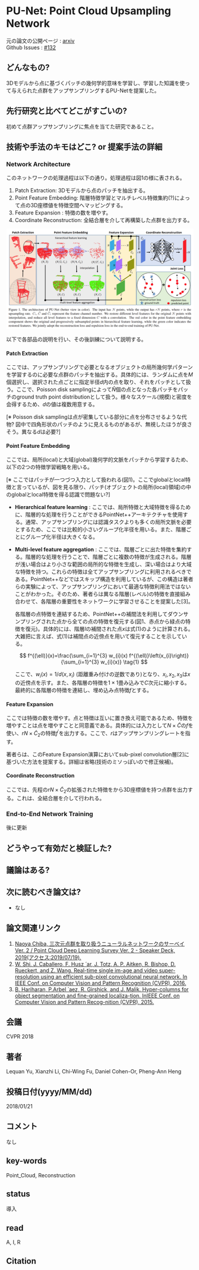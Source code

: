 # PU-Net: Point Cloud Upsampling Network

元の論文の公開ページ : [arxiv](https://arxiv.org/abs/1801.06761)  
Github Issues : [#132](https://github.com/Obarads/obarads.github.io/issues/132)

## どんなもの?
3Dモデルから点に基づくパッチの幾何学的意味を学習し、学習した知識を使って与えられた点群をアップサンプリングするPU-Netを提案した。

## 先行研究と比べてどこがすごいの?
初めて点群アップサンプリングに焦点を当てた研究であること。

## 技術や手法のキモはどこ? or 提案手法の詳細
### Network Architecture
このネットワークの処理過程は以下の通り。処理過程は図1の様に表される。

1. Patch Extraction: 3Dモデルから点のパッチを抽出する。
2. Point Feature Embedding: 階層特徴学習とマルチレベル特徴集約(?)によって点の3D座標値を特徴空間へマッピングする。
3. Feature Expansion : 特徴の数を増やす。
4. Coordinate Reconstruction: 全結合層を介して再構築した点群を出力する。

![fig1](img/PPCUN/fig1.png)

以下で各部品の説明を行い、その後訓練について説明する。

#### Patch Extraction
ここでは、アップサンプリングで必要となるオブジェクトの局所幾何学パターンを学習するのに必要な点群のパッチを抽出する。具体的には、ランダムに点を$M$個選択し、選択された点ごとに指定半径$d$内の点を取り、それをパッチとして扱う。ここで、Poisson disk samplingによって$\hat{N}$個の点となった各パッチをパッチのground truth point distributionとして扱う。様々なスケール(規模)と密度を会得するため、$d$の値は複数用意する。

[※ Poisson disk samplingは点が密集している部分に点を分布させるような代物? 図中で四角形状のパッチのように見えるものがあるが、無視したほうが良さそう。異なる$d$は必要?]

#### Point Feature Embedding
ここでは、局所(local)と大域(global)幾何学的文脈をパッチから学習するため、以下の2つの特徴学習戦略を用いる。

[※ ここではパッチが一つづつ入力として扱われる(図1)。ここでglobalとlocal特徴と言っているが、図を見る限り、パッチ(オブジェクトの局所(local)領域)の中のglobalとlocal特徴を得る認識で問題ない?]

- **Hierarchical feature learning** : ここでは、局所特徴と大域特徴を得るために、階層的な処理を行うことができるPointNet++アーキテクチャを使用する。通常、アップサンプリングには認識タスクよりも多くの局所文脈を必要とするため、ここでは比較的小さいグループ化半径を用いる。また、階層ごとにグループ化半径は大きくなる。
- **Multi-level feature aggregation** : ここでは、階層ごとに出た特徴を集約する。階層的な処理を行うことで、階層ごとに複数の特徴が生成される。階層が浅い場合はより小さな範囲の局所的な特徴を生成し、深い場合はより大域な特徴を持つ。これらの特徴は全てアップサンプリングに利用されるべきである。PointNet++などではスキップ構造を利用しているが、この構造は著者らの実験によって、アップサンプリングにおいて最適な特徴利用法ではないことがわかった。そのため、著者らは異なる階層(レベル)の特徴を直接組み合わせて、各階層の重要性をネットワークに学習させることを提案した[3]。

  各階層の点特徴を連結するため、PointNet++の補間法を利用してダウンサンプリングされた点から全ての点の特徴を復元する(図1、赤点から緑点の特徴を復元)。具体的には、階層$l$の補間された点$x$は式(1)のように計算される。大雑把に言えば、式(1)は補間点の近傍点を用いて復元することを示している。

  $$
  f^{(\ell)}(x)=\frac{\sum_{i=1}^{3} w_{i}(x) f^{(\ell)}\left(x_{i}\right)}{\sum_{i=1}^{3} w_{i}(x)} \tag{1}
  $$

  ここで、$w_ {i}(x)=1 / d\left(x, x_ {i}\right)$ (距離重み付けの逆数であり)となり、$x_ {i}, x_ {2}, x_ {3}$は$x$の近傍点を示す。また、各階層の特徴を$1\times 1$畳み込みで$C$次元に縮小する。最終的に各階層の特徴を連結し、埋め込み点特徴$f$とする。

#### Feature Expansion
ここでは特徴の数を増やす。点と特徴は互いに置き換え可能であるため、特徴を増やすことは点を増やすことと同意義である。具体的には入力として$N\times\tilde{C}$の$f$を使い、$rN\times\tilde{C}_ 2$の特徴$f^\prime$を出力する。ここで、$r$はアップサンプリングレートを指す。

著者らは、このFeature Expansion演算においてsub-pixel convolution層[2]に基づいた方法を提案する。詳細は省略(技術のミソっぽいので修正候補)。

#### Coordinate Reconstruction
ここでは、先程の$rN\times\tilde{C}_ 2$の拡張された特徴をから3D座標値を持つ点群を出力する。これは、全結合層を介して行われる。

### End-to-End Network Training
後に更新

## どうやって有効だと検証した?


## 議論はある?

## 次に読むべき論文は?
- なし

## 論文関連リンク
1. [Naoya Chiba, 三次元点群を取り扱うニューラルネットワークのサーベイ Ver. 2 / Point Cloud Deep Learning Survey Ver. 2 - Speaker Deck, 2019(アクセス:2019/07/19).](https://speakerdeck.com/nnchiba/point-cloud-deep-learning-survey-ver-2?slide=351)
2. [W. Shi, J. Caballero, F. Husz ́ ar, J. Totz, A. P. Aitken, R. Bishop, D. Rueckert, and Z. Wang. Real-time single im-age and video super-resolution using an efficient sub-pixel convolutional neural network. In IEEE Conf. on Computer Vision and Pattern Recognition (CVPR), 2016.](https://arxiv.org/abs/1609.05158)
3. [B. Hariharan, P.Arbel ́ aez, R. Girshick, and J. Malik. Hyper-columns for object segmentation and fine-grained localiza-tion. InIEEE Conf. on Computer Vision and Pattern Recog-nition (CVPR), 2015.](https://ieeexplore.ieee.org/document/7298642)

## 会議
CVPR 2018

## 著者
Lequan Yu, Xianzhi Li, Chi-Wing Fu, Daniel Cohen-Or, Pheng-Ann Heng

## 投稿日付(yyyy/MM/dd)
2018/01/21

## コメント
なし

## key-words
Point_Cloud, Reconstruction

## status
導入

## read
A, I, R

## Citation
